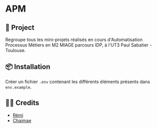 # APM

## 🚀 Project
Regroupe tous les mini-projets réalisés en cours d'Automatisation Processus Métiers en M2 MIAGE parcours IDP, à l'UT3 Paul Sabatier - Toulouse.


## 📦 Installation
Créer un fichier `.env` contenant les différents éléments présents dans `env.example`.

## 🧑‍💻 Credits
- [Rémi](https://github.com/RemiSaurel)
- [Chaimae](https://github.com/lempichaimae)